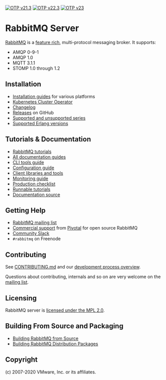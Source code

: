 [![OTP v21.3](https://img.shields.io/github/workflow/status/rabbitmq/rabbitmq-server/Test%20-%20Erlang%2021.3/master?label=Erlang%2021.3)](https://github.com/rabbitmq/rabbitmq-server/actions?query=workflow%3A%22Test+-+Erlang+21.3%22+branch%3A%22master%22)
[![OTP v22.3](https://img.shields.io/github/workflow/status/rabbitmq/rabbitmq-server/Test%20-%20Erlang%2022.3/master?label=Erlang%2022.3)](https://github.com/rabbitmq/rabbitmq-server/actions?query=workflow%3A%22Test+-+Erlang+22.3%22+branch%3A%22master%22)
[![OTP v23](https://img.shields.io/github/workflow/status/rabbitmq/rabbitmq-server/Test%20-%20Erlang%2023.0/master?label=Erlang%2023.0)](https://github.com/rabbitmq/rabbitmq-server/actions?query=workflow%3A%22Test+-+Erlang+23.0%22+branch%3Amaster)

# RabbitMQ Server

[RabbitMQ](https://rabbitmq.com) is a [feature rich](https://rabbitmq.com/documentation.html), multi-protocol messaging broker. It supports:

 * AMQP 0-9-1
 * AMQP 1.0
 * MQTT 3.1.1
 * STOMP 1.0 through 1.2


## Installation

 * [Installation guides](https://rabbitmq.com/download.html) for various platforms
 * [Kubernetes Cluster Operator](https://www.rabbitmq.com/kubernetes/operator/operator-overview.html)
 * [Changelog](https://www.rabbitmq.com/changelog.html)
 * [Releases](https://github.com/rabbitmq/rabbitmq-server/releases) on GitHub
 * [Supported and unsupported series](https://www.rabbitmq.com/versions.html)
 * [Supported Erlang versions](https://www.rabbitmq.com/which-erlang.html)


## Tutorials & Documentation

 * [RabbitMQ tutorials](https://rabbitmq.com/getstarted.html)
 * [All documentation guides](https://rabbitmq.com/documentation.html)
 * [CLI tools guide](https://rabbitmq.com/cli.html) 
 * [Configuration guide](https://rabbitmq.com/configure.html) 
 * [Client libraries and tools](https://rabbitmq.com/devtools.html)
 * [Monitoring guide](https://rabbitmq.com/monitoring.html)
 * [Production checklist](https://rabbitmq.com/production-checklist.html)
 * [Runnable tutorials](https://github.com/rabbitmq/rabbitmq-tutorials/)
 * [Documentation source](https://github.com/rabbitmq/rabbitmq-website/)


## Getting Help

 * [RabbitMQ mailing list](https://groups.google.com/forum/#!forum/rabbitmq-users)
 * [Commercial support](https://rabbitmq.com/services.html) from [Pivotal](https://pivotal.io) for open source RabbitMQ
 * [Community Slack](https://rabbitmq-slack.herokuapp.com/)
 * `#rabbitmq` on Freenode


## Contributing

See [CONTRIBUTING.md](./CONTRIBUTING.md) and our [development process overview](https://rabbitmq.com/github.html).

Questions about contributing, internals and so on are very welcome on the [mailing list](https://groups.google.com/forum/#!forum/rabbitmq-users).


## Licensing

RabbitMQ server is [licensed under the MPL 2.0](LICENSE-MPL-RabbitMQ).


## Building From Source and Packaging

 * [Building RabbitMQ from Source](https://rabbitmq.com/build-server.html)
 * [Building RabbitMQ Distribution Packages](https://rabbitmq.com/build-server.html)


## Copyright

(c) 2007-2020 VMware, Inc. or its affiliates.
